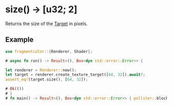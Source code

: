 # size() -> [u32; 2]

Returns the size of the [Target](https://fragmentcolor.org/api/core/target) in pixels.

## Example

```rust
use fragmentcolor::{Renderer, Shader};

# async fn run() -> Result<(), Box<dyn std::error::Error>> {

let renderer = Renderer::new();
let target = renderer.create_texture_target([64, 32]).await?;
assert_eq!(target.size(), [64, 32]);

# Ok(())
# }
# fn main() -> Result<(), Box<dyn std::error::Error>> { pollster::block_on(run()) }
```
